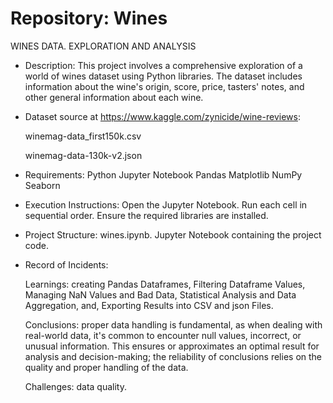 # Repository: Wines
WINES DATA. EXPLORATION AND ANALYSIS

- Description:
This project involves a comprehensive exploration of a world of wines dataset using Python libraries. The dataset includes information about the wine's origin, score, price, tasters' notes, and other general information about each wine.

- Dataset source at https://www.kaggle.com/zynicide/wine-reviews:
 
  winemag-data_first150k.csv
  
  winemag-data-130k-v2.json

- Requirements:
Python
Jupyter Notebook
Pandas
Matplotlib
NumPy
Seaborn

- Execution Instructions:
Open the Jupyter Notebook.
Run each cell in sequential order.
Ensure the required libraries are installed.

- Project Structure:
wines.ipynb. Jupyter Notebook containing the project code.

- Record of Incidents:

  Learnings: creating Pandas Dataframes, Filtering Dataframe Values, Managing NaN Values and Bad Data, Statistical Analysis and Data Aggregation, and, Exporting Results into CSV and json Files.

  Conclusions: proper data handling is fundamental, as when dealing with real-world data, it's common to encounter null values, incorrect, or unusual information. This ensures or approximates an optimal result for analysis and decision-making; the reliability of conclusions relies on the quality and proper handling of the data.

  Challenges: data quality.
